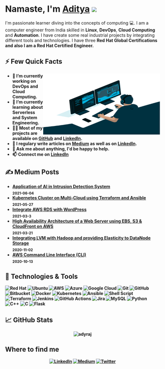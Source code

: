 # Namaste, I'm [Aditya](https://www.linkedin.com/in/raj-aditya/) <img src="https://media.giphy.com/media/hvRJCLFzcasrR4ia7z/giphy.gif" width="25px">

I'm passionate learner diving into the concepts of computing 💻. I am a computer engineer from India skilled in <strong>Linux</strong>, <strong>DevOps</strong>, <strong>Cloud Computing</strong> and <strong>Automation</strong>. I have create some real industrial projects by integrating different tools and technologies. I have three <strong>Red Hat Global Certifications<strong/> and also I am a <strong>Red Hat Certified Engineer</strong>.

## ⚡️ Few Quick Facts

<img align="right" alt="GIF" src="https://github.com/adyraj/adyraj/blob/main/portfolio.gif?raw=true" width="380" height="200" />

- 🔭 I’m currently working on DevOps and Cloud Computing.
- 🌱 I’m currently learning about Serverless and System Engineering.
- 👨‍💻 Most of my projects are available on [GitHub](https://github.com/adyraj) and [LinkedIn](https://www.linkedin.com/in/raj-aditya/).
- 📝 I regulary write articles on [Medium](https://medium.com/@adyraj) as well as on [LinkedIn](https://www.linkedin.com/in/raj-aditya/).
- 💬 Ask me about anything, I'd be happy to help.
- 📫 Connect me on [LinkedIn](https://www.linkedin.com/in/raj-aditya/)
  
## &#x270d; Medium Posts

- [Application of AI in Intrusion Detection System](https://medium.com/@adyraj/application-of-ai-in-intrusion-detection-system-9705d2efe050?source=user_profile---------4-------------------------------)<br/> <sub>2021-06-04</sub>
- [Kubernetes Cluster on Multi-Cloud using Terraform and Ansible](https://medium.com/@adyraj/kubernetes-cluster-on-multi-cloud-using-terraform-and-ansible-9cfa51992d6d)<br/> <sub>2021-05-27</sub>
- [Integrate AWS RDS with WordPress](https://medium.com/@adyraj/high-availability-architecture-of-web-server-using-ebs-s3-cloudfront-on-aws-9bf3afc3070e?source=user_profile---------8-------------------------------)<br/><sub>2021-03-3</sub>
- [High Availability Architecture of a Web Server using EBS, S3 & CloudFront on AWS](https://medium.com/@adyraj/high-availability-architecture-of-web-server-using-ebs-s3-cloudfront-on-aws-9bf3afc3070e?source=user_profile---------8-------------------------------)<br/><sub>2021-03-21</sub>
- [Integrating LVM with Hadoop and providing Elasticity to DataNode Storage](https://medium.com/@adyraj/integrating-lvm-with-hadoop-and-providing-elasticity-to-datanode-storage-8a9541979fec?source=user_profile---------18-------------------------------)<br/><sub>2020-11-02</sub>
- [AWS Command Line Interface (CLI)](https://medium.com/@adyraj/aws-command-line-interface-cli-69630827d6a4?source=user_profile---------23-------------------------------)<br/><sub>2020-10-13</sub>


## 🔧 Technologies & Tools

![Red Hat](https://img.shields.io/badge/Red%20Hat-EE0000?style=for-the-badge&logo=redhat&logoColor=white)
![Ubuntu](https://img.shields.io/badge/Ubuntu-E95420?style=for-the-badge&logo=ubuntu&logoColor=white)
![AWS](https://img.shields.io/badge/AWS-%23FF9900.svg?style=for-the-badge&logo=amazon-aws&logoColor=white)
![Azure](https://img.shields.io/badge/azure-%230072C6.svg?style=for-the-badge&logo=azure-devops&logoColor=white)
![Google Cloud](https://img.shields.io/badge/GoogleCloud-%234285F4.svg?style=for-the-badge&logo=google-cloud&logoColor=white)
![Git](https://img.shields.io/badge/git-%23F05033.svg?style=for-the-badge&logo=git&logoColor=white)
![GitHub](https://img.shields.io/badge/github-%23121011.svg?style=for-the-badge&logo=github&logoColor=white)
![Bitbucket](https://img.shields.io/badge/bitbucket-%230047B3.svg?style=for-the-badge&logo=bitbucket&logoColor=white)
![Docker](https://img.shields.io/badge/docker-%230db7ed.svg?style=for-the-badge&logo=docker&logoColor=white)
![Kubernetes](https://img.shields.io/badge/kubernetes-%23326ce5.svg?style=for-the-badge&logo=kubernetes&logoColor=white)
![Ansible](https://img.shields.io/badge/ansible-%231A1918.svg?style=for-the-badge&logo=ansible&logoColor=white)
![Shell Script](https://img.shields.io/badge/shell_script-%23121011.svg?style=for-the-badge&logo=gnu-bash&logoColor=white)
![Terraform](https://img.shields.io/badge/terraform-%235835CC.svg?style=for-the-badge&logo=terraform&logoColor=white)
![Jenkins](https://img.shields.io/badge/jenkins-%232C5263.svg?style=for-the-badge&logo=jenkins&logoColor=white)
![GitHub Actions](https://img.shields.io/badge/githubactions-%232671E5.svg?style=for-the-badge&logo=githubactions&logoColor=white)
![Jira](https://img.shields.io/badge/jira-%230A0FFF.svg?style=for-the-badge&logo=jira&logoColor=white)
![MySQL](https://img.shields.io/badge/mysql-%2300f.svg?style=for-the-badge&logo=mysql&logoColor=white)
![Python](https://img.shields.io/badge/python-3670A0?style=for-the-badge&logo=python&logoColor=ffdd54)
![C++](https://img.shields.io/badge/c++-%2300599C.svg?style=for-the-badge&logo=c%2B%2B&logoColor=white)
![C](https://img.shields.io/badge/c-%2300599C.svg?style=for-the-badge&logo=c&logoColor=white)
![Flask](https://img.shields.io/badge/flask-%23000.svg?style=for-the-badge&logo=flask&logoColor=white)
  
## &#x1f4c8; GitHub Stats

<p align='center'>
<img src="https://github-readme-stats.vercel.app/api?username=adyraj&show_icons=true&count_private=true" alt="adyraj" />
</p>

## Where to find me

<p align='center'>
<a href="https://www.linkedin.com/in/raj-aditya" target="_blank"><img alt="LinkedIn" src="https://img.shields.io/badge/linkedin-%230077B5.svg?&style=for-the-badge&logo=linkedin&logoColor=white" /></a> 
<a href="https://medium.com/@adyraj" target="_blank"><img alt="Medium" src="https://img.shields.io/badge/medium-%2312100E.svg?&style=for-the-badge&logo=medium&logoColor=white" /></a>
<a href="https://twitter.com/adyraj_" target="_blank"><img alt="Twitter" src="https://img.shields.io/badge/twitter-%231DA1F2.svg?&style=for-the-badge&logo=twitter&logoColor=white" /></a>
</p>
